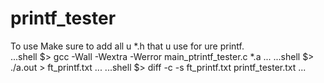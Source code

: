# printf_tester

To use Make sure to add all u *.h that u use for ure printf.</br>
...shell
  $> gcc -Wall -Wextra -Werror  main_ptrintf_tester.c *.a
 ...
 ...shell
  $> ./a.out > ft_printf.txt
...
...shell
  $> diff -c -s ft_printf.txt  printf_tester.txt
 ...

